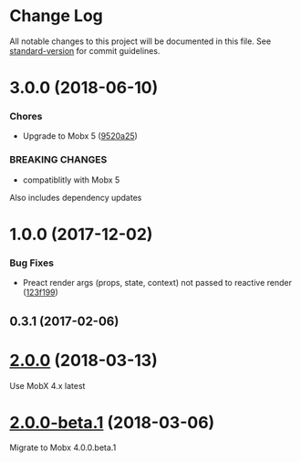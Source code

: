 # Change Log

All notable changes to this project will be documented in this file. See [standard-version](https://github.com/conventional-changelog/standard-version) for commit guidelines.

<a name="3.0.0"></a>
# 3.0.0 (2018-06-10)


### Chores

* Upgrade to Mobx 5 ([9520a25](https://github.com/philmander/mobx-preact/commit/9520a25))


### BREAKING CHANGES

* compatiblitly with Mobx 5

Also includes dependency updates



<a name="1.0.0"></a>
# 1.0.0 (2017-12-02)


### Bug Fixes

* Preact render args (props, state, context) not passed to reactive render ([123f199](https://github.com/philmander/mobx-preact/commit/123f199))



<a name="0.3.1"></a>
## 0.3.1 (2017-02-06)



<a name="2.0.0"></a>
# [2.0.0](https://github.com/philmander/mobx-preact/compare/2.0.0-beta.1...2.0.0) (2018-03-13)

Use MobX 4.x latest

<a name="2.0.0-beta.1"></a>
# [2.0.0-beta.1](https://github.com/philmander/mobx-preact/compare/1.0.0...2.0.0-beta.1) (2018-03-06)

Migrate to Mobx 4.0.0.beta.1